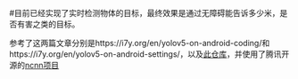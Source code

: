 #目前已经实现了实时检测物体的目标，最终效果是通过无障碍能告诉多少米，是否有害之类的目标。

参考了这两篇文章分别是https://i7y.org/en/yolov5-on-android-coding/和https://i7y.org/en/yolov5-on-android-settings/，以及[此仓库](https://github.com/nihui/ncnn-android-yolov5/tree/master)，并使用了腾讯开源的[ncnn项目](https://github.com/Tencent/ncnn)